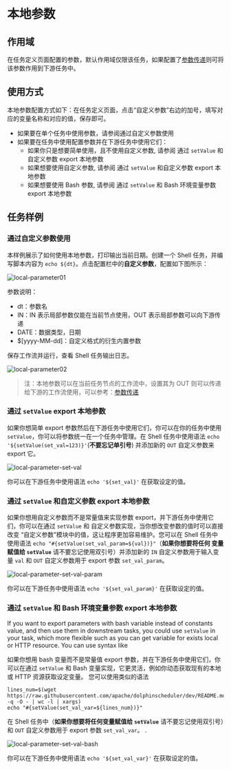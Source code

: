 # 本地参数

## 作用域

在任务定义页面配置的参数，默认作用域仅限该任务，如果配置了[参数传递](context.md)则可将该参数作用到下游任务中。

## 使用方式

本地参数配置方式如下：在任务定义页面，点击“自定义参数”右边的加号，填写对应的变量名称和对应的值，保存即可。

* 如果要在单个任务中使用参数，请参阅通过自定义参数使用
* 如果要在任务中使用配置参数并在下游任务中使用它们：
  * 如果你只是想要简单使用，且不使用自定义参数, 请参阅 通过 `setValue` 和自定义参数 export 本地参数
  * 如果想要使用自定义参数, 请参阅 通过 `setValue` 和自定义参数 export 本地参数
  * 如果想要使用 Bash 参数, 请参阅 通过 `setValue` 和 Bash 环境变量参数 export 本地参数

## 任务样例

### 通过自定义参数使用

本样例展示了如何使用本地参数，打印输出当前日期。创建一个 Shell 任务，并编写脚本内容为 `echo ${dt}`。点击配置栏中的**自定义参数**，配置如下图所示：

![local-parameter01](../../../../img/new_ui/dev/parameter/local_parameter01.png)

参数说明：

- dt：参数名
- IN：IN 表示局部参数仅能在当前节点使用，OUT 表示局部参数可以向下游传递
- DATE：数据类型，日期
- $[yyyy-MM-dd]：自定义格式的衍生内置参数

保存工作流并运行，查看 Shell 任务输出日志。

![local-parameter02](../../../../img/new_ui/dev/parameter/local_parameter02.png)

> 注：本地参数可以在当前任务节点的工作流中，设置其为 OUT 则可以传递给下游的工作流使用，可以参考：[参数传递](context.md)

### 通过 `setValue` export 本地参数

如果你想简单 export 参数然后在下游任务中使用它们，你可以在你的任务中使用 `setValue`，你可以将参数统一在一个任务中管理。在 Shell 任务中使用语法
`echo '${setValue(set_val=123)}'`(**不要忘记单引号**) 并添加新的 `OUT` 自定义参数来 export 它。

![local-parameter-set-val](../../../../img/new_ui/dev/parameter/local_param_set_val.png)

你可以在下游任务中使用语法 `echo '${set_val}'` 在获取设定的值。

### 通过 `setValue` 和自定义参数 export 本地参数

如果你想用自定义参数而不是常量值来实现参数 export，并下游任务中使用它们，你可以在通过 `setValue` 和 自定义参数实现，当你想改变参数的值时可以直接改变
“自定义参数”模块中的值，这让程序更加容易维护。您可以在 Shell 任务中使用语法 `echo "#{setValue(set_val_param=${val})}"`（**如果你想要将任何
变量赋值给 `setValue`** 请不要忘记使用双引号）并添加新的 `IN` 自定义参数用于输入变量 `val` 和 `OUT` 自定义参数用于 export 参数 `set_val_param`。

![local-parameter-set-val-param](../../../../img/new_ui/dev/parameter/local_param_set_val_custom.png)

你可以在下游任务中使用语法 `echo '${set_val_param}'` 在获取设定的值。

### 通过 `setValue` 和 Bash 环境变量参数 export 本地参数

If you want to export parameters with bash variable instead of constants value, and then use them in downstream tasks, you could use `setValue` in your task, which more flexible such as you can get variable for exists local or HTTP resource. You can use syntax like

如果你想用 bash 变量而不是常量值 export 参数，并在下游任务中使用它们，你可以在通过 `setValue` 和 Bash 变量实现，它更灵活，例如你动态获取现有的本地
或 HTTP 资源获取设定变量。 您可以使用类似的语法

```shell
lines_num=$(wget https://raw.githubusercontent.com/apache/dolphinscheduler/dev/README.md -q -O - | wc -l | xargs)
echo "#{setValue(set_val_var=${lines_num})}"
```

在 Shell 任务中（**如果你想要将任何变量赋值给 `setValue`** 请不要忘记使用双引号）和 `OUT` 自定义参数用于 export 参数 `set_val_var`。
.

![local-parameter-set-val-bash](../../../../img/new_ui/dev/parameter/local_param_set_val_bash.png)

你可以在下游任务中使用语法 `echo '${set_val_var}'` 在获取设定的值。
